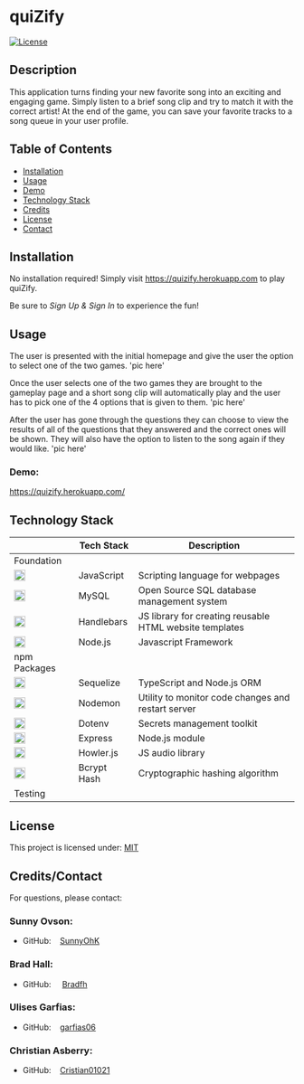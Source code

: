 # quiZify

[![License](https://img.shields.io/badge/License-MIT-yellow.svg)](https://choosealicense.com/licenses/mit) 
<br>

## Description
This application turns finding your new favorite song into an exciting and engaging game. Simply listen to a brief song clip and try to match it with the correct artist! At the end of the game, you can save your favorite tracks to a song queue in your user profile.

## Table of Contents

- [Installation](#installation)
- [Usage](#usage)
- [Demo](#demo)
- [Technology Stack](#technology-stack)
- [Credits](#credits)
- [License](#license)
- [Contact](#contact)

## Installation

No installation required! Simply visit https://quizify.herokuapp.com to play quiZify.

Be sure to <i>Sign Up & Sign In</i> to experience the fun!


## Usage 

The user is presented with the initial homepage and give the user the option to select one of the two games.
'pic here'


Once the user selects one of the two games they are brought to the gameplay page and a short song clip will automatically play and the user has to pick one of the 4 options that is given to them. 
'pic here'


After the user has gone through the questions they can choose to view the results of all of the questions that they answered and the correct ones will be shown. They will also have the option to listen to the song again if they would like. 
'pic here'

### Demo:

https://quizify.herokuapp.com/ 

## Technology Stack

|  | Tech Stack | Description |
| ---- | --- | --- |
| Foundation |  |  |
| <img height="20px" src="assets/README-icons/js-icon.png"> | JavaScript | Scripting language for webpages |
| <img height="20px" src="assets/README-icons/mysql-icon.png"> | MySQL | Open Source SQL database management system |
| <img height="20px" src="assets/README-icons/handlebars-icon.png"> | Handlebars | JS library for creating reusable HTML website templates |
| <img height="20px" src="assets/README-icons/node-icon.png"> | Node.js | Javascript Framework |
| npm Packages |  |  |
| <img height="20px" src="assets/README-icons/sequelize-icon.png"> | Sequelize | TypeScript and Node.js ORM |
| <img height="20px" src="assets/README-icons/nodemon-icon.png"> | Nodemon | Utility to monitor code changes and restart server |
| <img height="20px" src="assets/README-icons/env-icon.png"> | Dotenv | Secrets management toolkit |
| <img height="20px" src="assets/README-icons/express-icon.png"> | Express | Node.js module |
| <img height="20px" src="assets/README-icons/howler-icon.png"> | Howler.js | JS audio library |
| <img height="20px" src="assets/README-icons/bcrypt-icon.png"> | Bcrypt Hash | Cryptographic hashing algorithm |
| Testing |  |  |



## License
This project is licensed under: [MIT](https://choosealicense.com/licenses/mit/)
<br>

## Credits/Contact

For questions, please contact:

### Sunny Ovson: 
  - GitHub: &nbsp;&nbsp; [SunnyOhK](https://github.com/SunnyOhK)
### Brad Hall: 
  - GitHub: &nbsp;&nbsp;&nbsp; [Bradfh](https://github.com/Bradfh)
### Ulises Garfias: 
  - GitHub: &nbsp;&nbsp; [garfias06](https://github.com/garfias06)
### Christian Asberry: 
  - GitHub: &nbsp;&nbsp; [Cristian01021](https://github.com/Cristian01021)
  